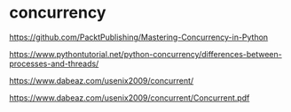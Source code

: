 # concurrency 

https://github.com/PacktPublishing/Mastering-Concurrency-in-Python

https://www.pythontutorial.net/python-concurrency/differences-between-processes-and-threads/

https://www.dabeaz.com/usenix2009/concurrent/

https://www.dabeaz.com/usenix2009/concurrent/Concurrent.pdf
